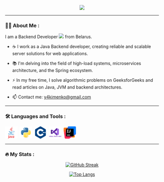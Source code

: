 <div id="header" align="center">
  <img src="https://media2.giphy.com/media/v1.Y2lkPTc5MGI3NjExdW4wa2FnbTV0eG1mNXkzMmpuMWNsNDgzdjZ1ejU5Znh6aGYxMnc0dSZlcD12MV9pbnRlcm5hbF9naWZfYnlfaWQmY3Q9Zw/jkSvCVEXWlOla/giphy.gif" width="400"/>
</div>

---

### :man_technologist: About Me :
I am a Backend Developer <img src="https://media.giphy.com/media/WUlplcMpOCEmTGBtBW/giphy.gif" width="30"> from Belarus.
- :coffee: I work as a Java Backend developer, creating reliable and scalable server solutions for web applications.

- :books: I'm delving into the field of high-load systems, microservices architecture, and the Spring ecosystem.

- :zap: In my free time, I solve algorithmic problems on GeeksforGeeks and read articles on Java, JVM and backend architectures.

- :mailbox: Contact me: y4kimenko@gmail.com

---

### :hammer_and_wrench: Languages and Tools :
<div>
  <img src="https://github.com/devicons/devicon/blob/master/icons/java/java-original-wordmark.svg" title="Java" alt="Java" width="40" height="40"/>&nbsp;
  <img src="https://github.com/devicons/devicon/blob/master/icons/python/python-original.svg" title="Python" alt="Python" width="40" height="40"/>&nbsp;
  <img src="https://github.com/devicons/devicon/blob/master/icons/cplusplus/cplusplus-plain.svg" title="Cplusplus" alt="Cplusplus" width="40" height="40"/>&nbsp;
  <img src="https://github.com/devicons/devicon/blob/master/icons/visualstudio/visualstudio-original-wordmark.svg" title="VisualStudio" alt="VisualStudio" width="40" height="40"/>&nbsp;
  <img src="https://github.com/devicons/devicon/blob/master/icons/intellij/intellij-original.svg" title="intellij" alt="intellij" width="40" height="40"/>&nbsp;
</div>

---

### :fire: My Stats :

<div align="center">

<a href="https://git.io/streak-stats"><img src="https://github-readme-streak-stats.herokuapp.com?user=y4kimenko" alt="GitHub Streak" /></a>

[![Top Langs](https://github-readme-stats.vercel.app/api/top-langs/?username=y4kimenko&layout=compact&theme=vision-friendly-white)](https://github.com/anuraghazra/github-readme-stats)

</div>


